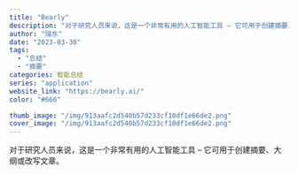 ```yaml
---
title: "Bearly"
description: "对于研究人员来说，这是一个非常有用的人工智能工具 – 它可用于创建摘要、大纲或改写文章。"
author: "瑞东"
date: "2023-03-30"
tags:
  - "总结"
  - "摘要"
categories: 智能总结
series: "application"
website_link: "https://bearly.ai/"
color: "#666"

thumb_image: "/img/913aafc2d540b57d233cf10df1e66de2.png"
cover_image: "/img/913aafc2d540b57d233cf10df1e66de2.png"
---
```


对于研究人员来说，这是一个非常有用的人工智能工具 – 它可用于创建摘要、大纲或改写文章。